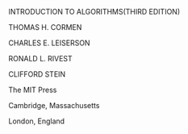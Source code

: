 INTRODUCTION TO ALGORITHMS(THIRD EDITION)



THOMAS H. CORMEN

CHARLES E. LEISERSON

RONALD L. RIVEST

CLIFFORD STEIN



The MIT Press 

Cambridge, Massachusetts

London, England
